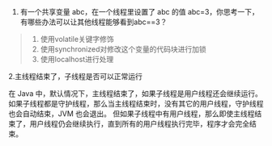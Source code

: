 1. 有一个共享变量 abc，在一个线程里设置了 abc 的值 abc=3，你思考一下，有哪些办法可以让其他线程能够看到abc==3？
> 1. 使用volatile关键字修饰
> 2. 使用synchronized对修改这个变量的代码块进行加锁
> 3. 使用localhost进行处理

2.主线程结束了，子线程是否可以正常运行

在 Java 中，默认情况下，主线程结束了，如果子线程是用户线程还会继续运行。
如果子线程都是守护线程，那么当主线程结束时，没有其它的用户线程，守护线程也会自动结束，JVM 也会退出。
但如果子线程中有用户线程，那么即使主线程结束了，用户线程仍会继续执行，直到所有的用户线程执行完毕，程序才会完全结束。

